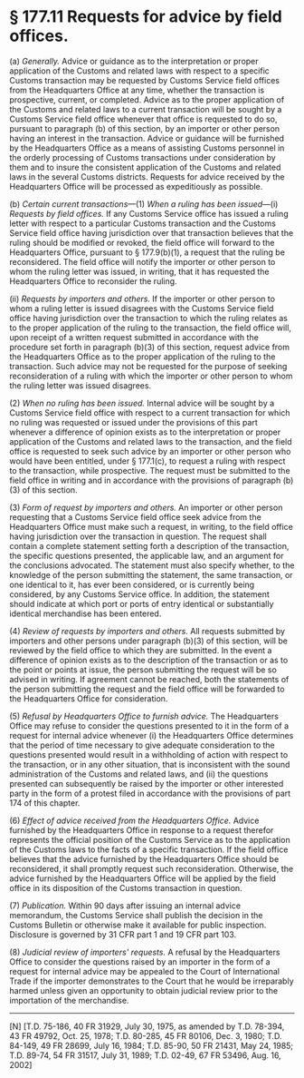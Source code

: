 # § 177.11   Requests for advice by field offices.

(a) *Generally.* Advice or guidance as to the interpretation or proper application of the Customs and related laws with respect to a specific Customs transaction may be requested by Customs Service field offices from the Headquarters Office at any time, whether the transaction is prospective, current, or completed. Advice as to the proper application of the Customs and related laws to a current transaction will be sought by a Customs Service field office whenever that office is requested to do so, pursuant to paragraph (b) of this section, by an importer or other person having an interest in the transaction. Advice or guidance will be furnished by the Headquarters Office as a means of assisting Customs personnel in the orderly processing of Customs transactions under consideration by them and to insure the consistent application of the Customs and related laws in the several Customs districts. Requests for advice received by the Headquarters Office will be processed as expeditiously as possible. 


(b) *Certain current transactions*—(1) *When a ruling has been issued*—(i) *Requests by field offices.* If any Customs Service office has issued a ruling letter with respect to a particular Customs transaction and the Customs Service field office having jurisdiction over that transaction believes that the ruling should be modified or revoked, the field office will forward to the Headquarters Office, pursuant to § 177.9(b)(1), a request that the ruling be reconsidered. The field office will notify the importer or other person to whom the ruling letter was issued, in writing, that it has requested the Headquarters Office to reconsider the ruling.


(ii) *Requests by importers and others.* If the importer or other person to whom a ruling letter is issued disagrees with the Customs Service field office having jurisdiction over the transaction to which the ruling relates as to the proper application of the ruling to the transaction, the field office will, upon receipt of a written request submitted in accordance with the procedure set forth in paragraph (b)(3) of this section, request advice from the Headquarters Office as to the proper application of the ruling to the transaction. Such advice may not be requested for the purpose of seeking reconsideration of a ruling with which the importer or other person to whom the ruling letter was issued disagrees.


(2) *When no ruling has been issued.* Internal advice will be sought by a Customs Service field office with respect to a current transaction for which no ruling was requested or issued under the provisions of this part whenever a difference of opinion exists as to the interpretation or proper application of the Customs and related laws to the transaction, and the field office is requested to seek such advice by an importer or other person who would have been entitled, under § 177.1(c), to request a ruling with respect to the transaction, while prospective. The request must be submitted to the field office in writing and in accordance with the provisions of paragraph (b)(3) of this section. 


(3) *Form of request by importers and others.* An importer or other person requesting that a Customs Service field office seek advice from the Headquarters Office must make such a request, in writing, to the field office having jurisdiction over the transaction in question. The request shall contain a complete statement setting forth a description of the transaction, the specific questions presented, the applicable law, and an argument for the conclusions advocated. The statement must also specify whether, to the knowledge of the person submitting the statement, the same transaction, or one identical to it, has ever been considered, or is currently being considered, by any Customs Service office. In addition, the statement should indicate at which port or ports of entry identical or substantially identical merchandise has been entered. 


(4) *Review of requests by importers and others.* All requests submitted by importers and other persons under paragraph (b)(3) of this section, will be reviewed by the field office to which they are submitted. In the event a difference of opinion exists as to the description of the transaction or as to the point or points at issue, the person submitting the request will be so advised in writing. If agreement cannot be reached, both the statements of the person submitting the request and the field office will be forwarded to the Headquarters Office for consideration. 


(5) *Refusal by Headquarters Office to furnish advice.* The Headquarters Office may refuse to consider the questions presented to it in the form of a request for internal advice whenever (i) the Headquarters Office determines that the period of time necessary to give adequate consideration to the questions presented would result in a withholding of action with respect to the transaction, or in any other situation, that is inconsistent with the sound administration of the Customs and related laws, and (ii) the questions presented can subsequently be raised by the importer or other interested party in the form of a protest filed in accordance with the provisions of part 174 of this chapter. 


(6) *Effect of advice received from the Headquarters Office.* Advice furnished by the Headquarters Office in response to a request therefor represents the official position of the Customs Service as to the application of the Customs laws to the facts of a specific transaction. If the field office believes that the advice furnished by the Headquarters Office should be reconsidered, it shall promptly request such reconsideration. Otherwise, the advice furnished by the Headquarters Office will be applied by the field office in its disposition of the Customs transaction in question. 


(7) *Publication.* Within 90 days after issuing an internal advice memorandum, the Customs Service shall publish the decision in the Customs Bulletin or otherwise make it available for public inspection. Disclosure is governed by 31 CFR part 1 and 19 CFR part 103.


(8) *Judicial review of importers' requests.* A refusal by the Headquarters Office to consider the questions raised by an importer in the form of a request for internal advice may be appealed to the Court of International Trade if the importer demonstrates to the Court that he would be irreparably harmed unless given an opportunity to obtain judicial review prior to the importation of the merchandise. 



---

[N] [T.D. 75-186, 40 FR 31929, July 30, 1975, as amended by T.D. 78-394, 43 FR 49792, Oct. 25, 1978; T.D. 80-285, 45 FR 80106, Dec. 3, 1980; T.D. 84-149, 49 FR 28699, July 16, 1984; T.D. 85-90, 50 FR 21431, May 24, 1985; T.D. 89-74, 54 FR 31517, July 31, 1989; T.D. 02-49, 67 FR 53496, Aug. 16, 2002]




